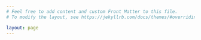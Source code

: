```yaml
---
# Feel free to add content and custom Front Matter to this file.
# To modify the layout, see https://jekyllrb.com/docs/themes/#overriding-theme-defaults

layout: page
---
```


<link rel="stylesheet" type="text/css" href="assets/js/uv/uv.css">
<script src="assets/js/uv/lib/offline.js"></script>
<script src="assets/js/uv/helpers.js"></script>
    
<style>
        #uv {
            width: 800px;
            height: 600px;
        }
</style>

<div id="uv" class="uv"></div>





<script>
    
    	var manifest = "//figgy.princeton.edu/concern/scanned_resources/929257b7-8410-4f61-a8d1-19f2c24b74dc/manifest?manifest=https://figgy.princeton.edu/concern/scanned_resources/929257b7-8410-4f61-a8d1-19f2c24b74dc/manifest";
    	//var manifest = "https://iiif.wellcomecollection.org/presentation/v2/b18035723";
    
        var myUV;

        window.addEventListener('uvLoaded', function (e) {

            myUV = createUV('#uv', {
                iiifResourceUri: manifest,
                configUri: 'uv-config.json'
            }, new UV.URLDataProvider());

            myUV.on("created", function(obj) {
                console.log('parsed metadata', myUV.extension.helper.manifest.getMetadata());
                console.log('raw jsonld', myUV.extension.helper.manifest.__jsonld);
            });

        }, false);

</script>

<script src="assets/js/uv/uv.js"></script>
